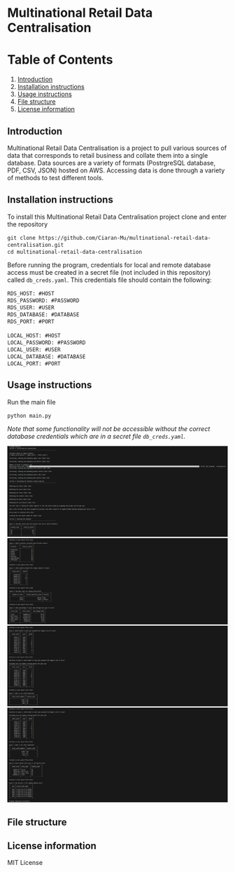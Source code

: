 # Multinational Retail Data Centralisation

# Table of Contents
1. [Introduction](#introduction)
1. [Installation instructions](#installation-instructions)
1. [Usage instructions](#usage-instructions)
1. [File structure](#file-structure)
1. [License information](#license-information)

## Introduction

Multinational Retail Data Centralisation is a project to pull various sources of data that corresponds to retail business and collate them into a single database.
Data sources are a variety of formats (PostrgreSQL database, PDF, CSV, JSON) hosted on AWS. Accessing data is done through a variety of methods to test different tools.

## Installation instructions

To install this Multinational Retail Data Centralisation project clone and enter the repository
```
git clone https://github.com/Ciaran-Mu/multinational-retail-data-centralisation.git
cd multinational-retail-data-centralisation
```
Before running the program, credentials for local and remote database access must be created in a secret file (not included in this repository) called `db_creds.yaml`. This credentials file should contain the following:

```
RDS_HOST: #HOST
RDS_PASSWORD: #PASSWORD
RDS_USER: #USER
RDS_DATABASE: #DATABASE
RDS_PORT: #PORT

LOCAL_HOST: #HOST
LOCAL_PASSWORD: #PASSWORD
LOCAL_USER: #USER
LOCAL_DATABASE: #DATABASE
LOCAL_PORT: #PORT
```

## Usage instructions

Run the main file
```
python main.py
```
_Note that some functionality will not be accessible without the correct database credentials which are in a secret file `db_creds.yaml`._

![Screenshot of Output 1](/Images/Screenshot1.png)
![Screenshot of Output 2](/Images/Screenshot2.png)
![Screenshot of Output 3](/Images/Screenshot3.png)
![Screenshot of Output 4](/Images/Screenshot4.png)


## File structure



## License information

MIT License